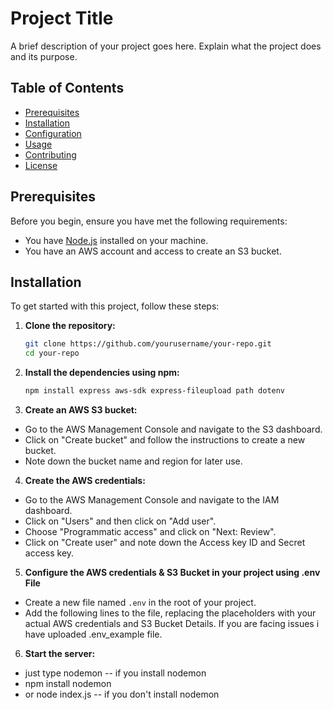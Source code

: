 # Project Title

A brief description of your project goes here. Explain what the project does and its purpose.

## Table of Contents

- [Prerequisites](#prerequisites)
- [Installation](#installation)
- [Configuration](#configuration)
- [Usage](#usage)
- [Contributing](#contributing)
- [License](#license)

## Prerequisites

Before you begin, ensure you have met the following requirements:

- You have [Node.js](https://nodejs.org/) installed on your machine.
- You have an AWS account and access to create an S3 bucket.

## Installation

To get started with this project, follow these steps:

1. **Clone the repository:**
   ```bash
   git clone https://github.com/yourusername/your-repo.git
   cd your-repo
2. **Install the dependencies using npm:**
    ```bash
    npm install express aws-sdk express-fileupload path dotenv
3.  **Create an AWS S3 bucket:**
*   Go to the AWS Management Console and navigate to the S3 dashboard.
*   Click on "Create bucket" and follow the instructions to create a new bucket.
*   Note down the bucket name and region for later use.

4.  **Create the AWS credentials:**
*   Go to the AWS Management Console and navigate to the IAM dashboard.
*   Click on "Users" and then click on "Add user".
*   Choose "Programmatic access" and click on "Next: Review".
*   Click on "Create user" and note down the Access key ID and Secret access key.

5. **Configure  the AWS credentials & S3 Bucket in your project using .env File**
*   Create a new file named `.env` in the root of your project.
*   Add the following lines to the file, replacing the placeholders with your actual AWS credentials and S3 Bucket Details. If you are facing issues i have uploaded .env_example file.

6.  **Start the server:**
*   just type nodemon -- if you install nodemon
*   npm install nodemon
*   or node index.js -- if you don't install nodemon